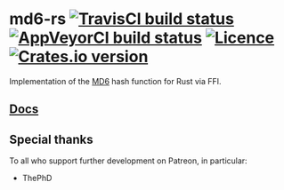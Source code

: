 # md6-rs [![TravisCI build status](https://travis-ci.org/nabijaczleweli/md6-rs.svg?branch=master)](https://travis-ci.org/nabijaczleweli/md6-rs) [![AppVeyorCI build status](https://ci.appveyor.com/api/projects/status/augfqfnj6pgwh8ys/branch/master?svg=true)](https://ci.appveyor.com/project/nabijaczleweli/md6-rs/branch/master) [![Licence](https://img.shields.io/badge/license-MIT-blue.svg?style=flat)](LICENSE) [![Crates.io version](https://meritbadge.herokuapp.com/md6)](https://crates.io/crates/md6)
Implementation of the [MD6](https://groups.csail.mit.edu/cis/md6) hash function for Rust via FFI.

## [Docs](https://rawcdn.githack.com/nabijaczleweli/md6-rs/doc/md6/index.html)

## Special thanks

To all who support further development on Patreon, in particular:

  * ThePhD
